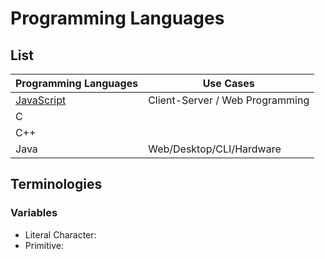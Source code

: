 # Programming Languages

## List

Programming Languages | Use Cases
--- | ---
[JavaScript](/Web_Technologies/Development/JavaScript/README.MD) | Client-Server / Web Programming
C |
C++ |
Java | Web/Desktop/CLI/Hardware

## Terminologies

### Variables

- Literal Character:
- Primitive:
